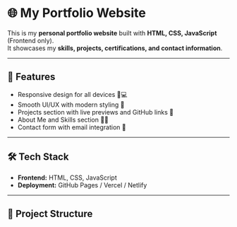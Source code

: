 # 🌐 My Portfolio Website

This is my **personal portfolio website** built with **HTML, CSS, JavaScript** (Frontend only).  
It showcases my **skills, projects, certifications, and contact information**.

---

## 🚀 Features
- Responsive design for all devices 📱💻
- Smooth UI/UX with modern styling 🎨
- Projects section with live previews and GitHub links 🔗
- About Me and Skills section 👨‍💻
- Contact form with email integration 📩

---

## 🛠️ Tech Stack
- **Frontend:** HTML, CSS, JavaScript
- **Deployment:** GitHub Pages / Vercel / Netlify

---

## 📂 Project Structure
